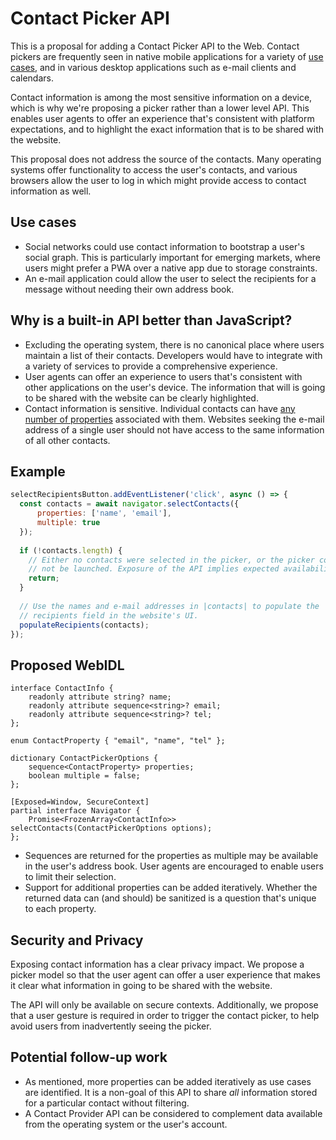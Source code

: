 # Contact Picker API
This is a proposal for adding a Contact Picker API to the Web. Contact pickers are frequently seen in native mobile applications for a variety of [use cases](#use-cases), and in various desktop applications such as e-mail clients and calendars.

Contact information is among the most sensitive information on a device, which is why we're proposing a picker rather than a lower level API. This enables user agents to offer an experience that's consistent with platform expectations, and to highlight the exact information that is to be shared with the website.

This proposal does not address the source of the contacts. Many operating systems offer functionality to access the user's contacts, and various browsers allow the user to log in which might provide access to contact information as well.

## Use cases
  * Social networks could use contact information to bootstrap a user's social graph. This is particularly important for emerging markets, where users might prefer a PWA over a native app due to storage constraints.
  * An e-mail application could allow the user to select the recipients for a message without needing their own address book.

## Why is a built-in API better than JavaScript?
  * Excluding the operating system, there is no canonical place where users maintain a list of their contacts. Developers would have to integrate with a variety of services to provide a comprehensive experience.
  * User agents can offer an experience to users that's consistent with other applications on the user's device. The information that will is going to be shared with the website can be clearly highlighted.
  * Contact information is sensitive. Individual contacts can have [any number of properties](https://en.wikipedia.org/wiki/VCard#Properties) associated with them. Websites seeking the e-mail address of a single user should not have access to the same information of all other contacts.

## Example
```javascript
selectRecipientsButton.addEventListener('click', async () => {
  const contacts = await navigator.selectContacts({
      properties: ['name', 'email'],
      multiple: true
  });
    
  if (!contacts.length) {
    // Either no contacts were selected in the picker, or the picker could
    // not be launched. Exposure of the API implies expected availability.
    return;
  }
  
  // Use the names and e-mail addresses in |contacts| to populate the
  // recipients field in the website's UI.
  populateRecipients(contacts);
});
```

## Proposed WebIDL
```WebIDL
interface ContactInfo {
    readonly attribute string? name;
    readonly attribute sequence<string>? email;
    readonly attribute sequence<string>? tel;
};

enum ContactProperty { "email", "name", "tel" };

dictionary ContactPickerOptions {
    sequence<ContactProperty> properties;
    boolean multiple = false;
};

[Exposed=Window, SecureContext]
partial interface Navigator {
    Promise<FrozenArray<ContactInfo>> selectContacts(ContactPickerOptions options);
};
```

  * Sequences are returned for the properties as multiple may be available in the user's address book. User agents are encouraged to enable users to limit their selection.
  * Support for additional properties can be added iteratively. Whether the returned data can (and should) be sanitized is a question that's unique to each property.

## Security and Privacy
Exposing contact information has a clear privacy impact. We propose a picker model so that the user agent can offer a user experience that makes it clear what information in going to be shared with the website.

The API will only be available on secure contexts. Additionally, we propose that a user gesture is required in order to trigger the contact picker, to help avoid users from inadvertently seeing the picker.

## Potential follow-up work
  * As mentioned, more properties can be added iteratively as use cases are identified. It is a non-goal of this API to share _all_ information stored for a particular contact without filtering.
  * A Contact Provider API can be considered to complement data available from the operating system or the user's account.
